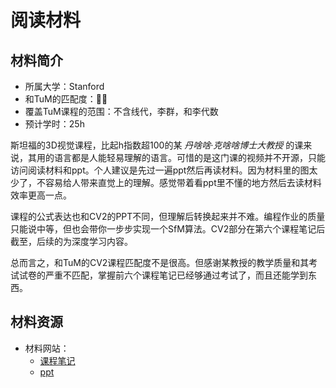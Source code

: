 # 阅读材料

## 材料简介

- 所属大学：Stanford
- 和TuM的匹配度：🌟🌟
- 覆盖TuM课程的范围：不含线代，李群，和李代数
- 预计学时：25h

斯坦福的3D视觉课程，比起h指数超100的某 *丹啥啥·克啥啥博士大教授* 的课来说，其用的语言都是人能轻易理解的语言。可惜的是这门课的视频并不开源，只能访问阅读材料和ppt。个人建议是先过一遍ppt然后再读材料。因为材料里的图太少了，不容易给人带来直觉上的理解。感觉带着看ppt里不懂的地方然后去读材料效率更高一点。

课程的公式表达也和CV2的PPT不同，但理解后转换起来并不难。编程作业的质量只能说中等，但也会带你一步步实现一个SfM算法。CV2部分在第六个课程笔记后截至，后续的为深度学习内容。

总而言之，和TuM的CV2课程匹配度不是很高。但感谢某教授的教学质量和其考试试卷的严重不匹配，掌握前六个课程笔记已经够通过考试了，而且还能学到东西。

## 材料资源

- 材料网站：
    - [课程笔记](https://web.stanford.edu/class/cs231a/course_notes.html) 
    - [ppt](https://web.stanford.edu/class/cs231a/syllabus.html)